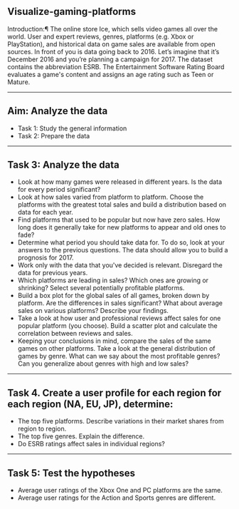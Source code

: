 ## Visualize-gaming-platforms

Introduction:¶
The online store Ice, which sells video games all over the world. User and expert reviews, genres, platforms (e.g. Xbox or PlayStation), and historical data on game sales are available from open sources. In front of you is data going back to 2016. Let’s imagine that it’s December 2016 and you’re planning a campaign for 2017. The dataset contains the abbreviation ESRB. 
The Entertainment Software Rating Board evaluates a game's content and assigns an age rating such as Teen or Mature.

--------

## Aim: Analyze the data
- Task 1: Study the general information
- Task 2: Prepare the data

-----
## Task 3: Analyze the data
- Look at how many games were released in different years. Is the data for every period significant?
- Look at how sales varied from platform to platform. Choose the platforms with the greatest total sales and build a distribution based on data for each year. 
- Find platforms that used to be popular but now have zero sales. How long does it generally take for new platforms to appear and old ones to fade?
- Determine what period you should take data for. To do so, look at your answers to the previous questions. The data should allow you to build a prognosis for 2017.
- Work only with the data that you've decided is relevant. Disregard the data for previous years.
- Which platforms are leading in sales? Which ones are growing or shrinking? Select several potentially profitable platforms.
- Build a box plot for the global sales of all games, broken down by platform. Are the differences in sales significant? What about average sales on various platforms? Describe your findings.
- Take a look at how user and professional reviews affect sales for one popular platform (you choose). Build a scatter plot and calculate the correlation between reviews and sales.
- Keeping your conclusions in mind, compare the sales of the same games on other platforms.
Take a look at the general distribution of games by genre. What can we say about the most profitable genres? Can you generalize about genres with high and low sales?

-------

## Task 4. Create a user profile for each region for each region (NA, EU, JP), determine:
- The top five platforms. Describe variations in their market shares from region to region.
- The top five genres. Explain the difference.
- Do ESRB ratings affect sales in individual regions?
-------

## Task 5: Test the hypotheses
- Average user ratings of the Xbox One and PC platforms are the same.
- Average user ratings for the Action and Sports genres are different.

